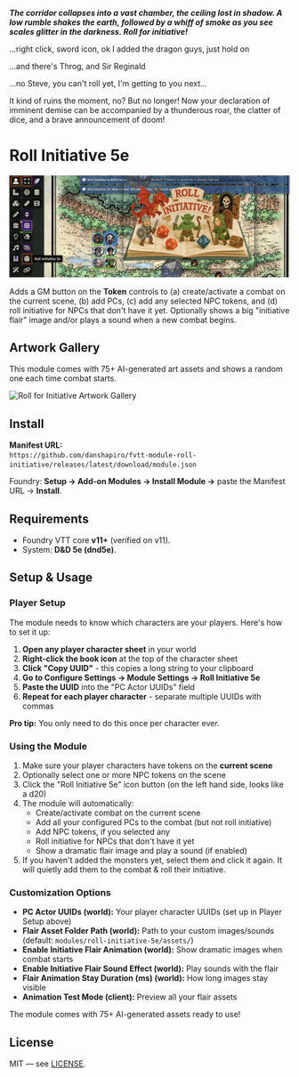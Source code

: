 _**The corridor collapses into a vast chamber, the ceiling lost in shadow. A low rumble shakes the earth, followed by a whiff of smoke as you see scales glitter in the darkness. Roll for initiative!**_

...right click, sword icon, ok I added the dragon guys, just hold on

...and there's Throg, and Sir Reginald

...no Steve, you can't roll yet, I'm getting to you next...

It kind of ruins the moment, no?  But no longer! Now your declaration of imminent demise can be accompanied by a thunderous roar, the clatter of dice, and a brave announcement of doom!

# Roll Initiative 5e

![Roll Initiative 5e](docs/roll_initiative_header.png)

Adds a GM button on the **Token** controls to (a) create/activate a combat on the current scene, (b) add PCs, (c) add any selected NPC tokens, and (d) roll initiative for NPCs that don't have it yet. Optionally shows a big "initiative flair" image and/or plays a sound when a new combat begins.

## Artwork Gallery

This module comes with 75+ AI-generated art assets and shows a random one each time combat starts.

![Roll for Initiative Artwork Gallery](docs/roll_initiative_compact.gif)

## Install

**Manifest URL:**  
`https://github.com/danshapiro/fvtt-module-roll-initiative/releases/latest/download/module.json`

Foundry: **Setup → Add-on Modules → Install Module →** paste the Manifest URL → **Install**.

## Requirements

- Foundry VTT core **v11+** (verified on v11).  
- System: **D&D 5e (dnd5e)**.

## Setup & Usage

### Player Setup 
The module needs to know which characters are your players. Here's how to set it up:

1. **Open any player character sheet** in your world
2. **Right-click the book icon** at the top of the character sheet
3. **Click "Copy UUID"** - this copies a long string to your clipboard
4. **Go to Configure Settings → Module Settings → Roll Initiative 5e**
5. **Paste the UUID** into the "PC Actor UUIDs" field
6. **Repeat for each player character** - separate multiple UUIDs with commas

**Pro tip:** You only need to do this once per character ever.

### Using the Module
1. Make sure your player characters have tokens on the **current scene**
2. Optionally select one or more NPC tokens on the scene
3. Click the "Roll Initiative 5e" icon button (on the left hand side, looks like a d20)
4. The module will automatically:
   - Create/activate combat on the current scene
   - Add all your configured PCs to the combat (but not roll initiative)
   - Add NPC tokens, if you selected any
   - Roll initiative for NPCs that don't have it yet
   - Show a dramatic flair image and play a sound (if enabled)
5. If you haven't added the monsters yet, select them and click it again. It will quietly add them to the combat & roll their initiative.

### Customization Options
- **PC Actor UUIDs (world):** Your player character UUIDs (set up in Player Setup above)
- **Flair Asset Folder Path (world):** Path to your custom images/sounds (default: `modules/roll-initiative-5e/assets/`)
- **Enable Initiative Flair Animation (world):** Show dramatic images when combat starts
- **Enable Initiative Flair Sound Effect (world):** Play sounds with the flair
- **Flair Animation Stay Duration (ms) (world):** How long images stay visible
- **Animation Test Mode (client):** Preview all your flair assets

The module comes with 75+ AI-generated assets ready to use!

## License

MIT — see [LICENSE](./LICENSE).


